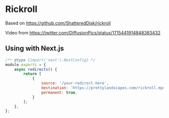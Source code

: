 # Rickroll
Based on https://github.com/ShatteredDisk/rickroll  

Video from https://twitter.com/DiffusionPics/status/1715441914848383432

## Using with Next.js
```js
/** @type {import('next').NextConfig} */
module.exports = {
	async redirects() {
		return [
			{
				source: '/your-redirect-here',
				destination: 'https://prettylandscapes.com/rickroll.mp4',
				permanent: true,
			}
		];
	},
};

```

